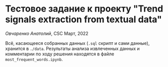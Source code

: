 # Тестовое задание к проекту "Trend signals extraction from textual data"
_Овчаренко Анатолий_, CSC
Март, 2022

Всё, касающееся собранных данных (`.sql` скрипт и сами данные), хранится в `./data`.
Результаты анализа извлеченных данных и комментарии по ходу решения находятся в файле `most_frequent_words.ipynb`.